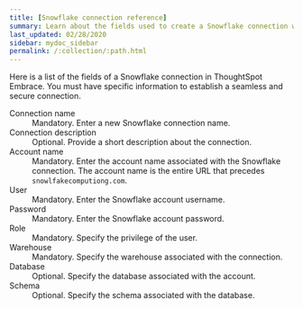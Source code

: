 ```yaml
---
title: [Snowflake connection reference]
summary: Learn about the fields used to create a Snowflake connection with ThoughtSpot Embrace.
last_updated: 02/28/2020
sidebar: mydoc_sidebar
permalink: /:collection/:path.html
---
```


Here is a list of the fields of a Snowflake connection in ThoughtSpot Embrace. You must have specific information to establish a seamless and secure connection.

 <dl>
   <dlentry id="connection_name">
     <dt>Connection name</dt>
     <dd>Mandatory. Enter a new Snowflake connection name.</dd>
   </dlentry>
   <dlentry id="connection_description">
     <dt>Connection description</dt>
     <dd>Optional. Provide a short description about the connection.</dd>
   </dlentry>
   <dlentry id="account_name">
     <dt>Account name</dt>
     <dd>Mandatory. Enter the account name associated with the Snowflake connection. The account name is the entire URL that precedes <code>snowlfakecomputiong.com</code>.</dd>
   </dlentry>
   <dlentry id="user">
     <dt>User</dt>
     <dd>Mandatory. Enter the Snowflake account username.</dd>
   </dlentry>
   <dlentry id="password">
     <dt>Password</dt>
     <dd>Mandatory. Enter the Snowflake account password.</dd>
   </dlentry>
   <dlentry id="role">
     <dt>Role</dt>
     <dd>Mandatory. Specify the privilege of the user.</dd>
   </dlentry>
   <dlentry id="warehouse">
     <dt>Warehouse</dt>
     <dd>Mandatory. Specify the warehouse associated with the connection.</dd>
   </dlentry>
   <dlentry id="database">
     <dt>Database</dt>
     <dd>Optional. Specify the database associated with the account.</dd>
   </dlentry>
   <dlentry id="schema">
     <dt>Schema</dt>
     <dd>Optional. Specify the schema associated with the database.</dd>
   </dlentry>
</dl>
